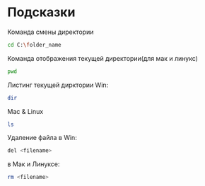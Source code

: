 # Подсказки

Команда смены директории
```sh
cd C:\folder_name
```

Команда отображения текущей директории(для мак и линукс)
```sh
pwd
```

Листинг текущей дирктории
Win:
```sh
dir
```
Mac & Linux
```sh
ls
```

Удаление файла в Win:
```sh
del <filename>
```
в Мак и Линуксе:
```sh
rm <filename>
```